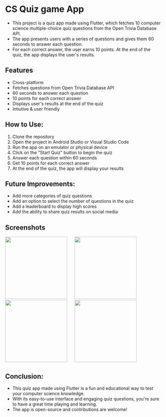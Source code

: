 # CS Quiz game App

- This project is a quiz app made using Flutter, which fetches 10 computer science multiple-choice quiz questions from the Open Trivia Database API. 
- The app presents users with a series of questions and gives them 60 seconds to answer each question. 
- For each correct answer, the user earns 10 points. At the end of the quiz, the app displays the user's results.

## Features

- Cross-platform 
- Fetches questions from Open Trivia Database API
- 60 seconds to answer each question
- 10 points for each correct answer
- Displays user's results at the end of the quiz
- Intiutive & user friendly

## How to Use:

1. Clone the repository
2. Open the project in Android Studio or Visual Studio Code
3. Run the app on an emulator or physical device
4. Click on the "Start Quiz" button to begin the quiz
5. Answer each question within 60 seconds
6. Get 10 points for each correct answer
7. At the end of the quiz, the app will display your results

## Future Improvements:

- Add more categories of quiz questions
- Add an option to select the number of questions in the quiz
- Add a leaderboard to display high scores
- Add the ability to share quiz results on social media

## Screenshots

<p align="left">
  <img src="https://user-images.githubusercontent.com/94080341/233370715-9a48b370-2989-45f8-9de0-04497e1faddb.png" width="200" style="margin-right: 20px"/>
  <img src="https://user-images.githubusercontent.com/94080341/233370866-cdae593e-dc87-41de-885c-1f58420fef25.png" width="200" style="margin-right: 20px"/>
  <img src="https://user-images.githubusercontent.com/94080341/233370883-6ce9f188-9fb2-44e8-8299-6e7e5126640f.png" width="200" style="margin-right: 20px"/>
  <img src="https://user-images.githubusercontent.com/94080341/233370886-16c72163-8b4c-4efe-9ae5-dc5c6d18320e.png" width="200" style="margin-right: 20px"/>
</p>


## Conclusion:

- This quiz app made using Flutter is a fun and educational way to test your computer science knowledge. 
- With its easy-to-use interface and engaging quiz questions, you're sure to have a great time playing and learning. 
- The app is open-source and contributions are welcome!
